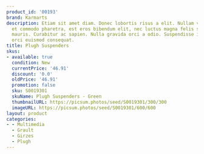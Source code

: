 ```yaml
---
product_id: '00193'
brand: Karmarts
description: Etiam sit amet diam. Donec lobortis risus a elit. Nullam varius, turpis
  et commodo pharetra, est eros bibendum elit, nec luctus magna felis sollicitudin
  mauris. Curabitur ac sapien. Nulla gravida orci a odio. Suspendisse id turpis quis
  orci euismod consequat.
title: Plugh Suspenders
skus:
- available: true
  condition: New
  currentPrice: '46.91'
  discount: '0.0'
  oldPrice: '46.91'
  promotion: false
  sku: S0019301
  skuName: Plugh Suspenders - Green
  thumbnailURL: https://picsum.photos/seed/S0019301/300/300
  imageURL: https://picsum.photos/seed/S0019301/600/600
layout: product
categories:
- - Multimedia
  - Grault
  - Girzes
  - Plugh
---
```

